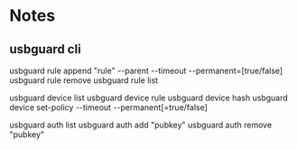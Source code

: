 # Notes

## usbguard cli

usbguard rule append "rule" --parent <seqn> --timeout <sec> --permanent=[true/false]
usbguard rule remove <seqn>
usbguard rule list

usbguard device list
usbguard device rule <seqn>
usbguard device hash <seqn>
usbguard device set-policy <seqn> <target> --timeout <sec> --permanent[=true/false]

usbguard auth list
usbguard auth add "pubkey"
usbguard auth remove "pubkey"
